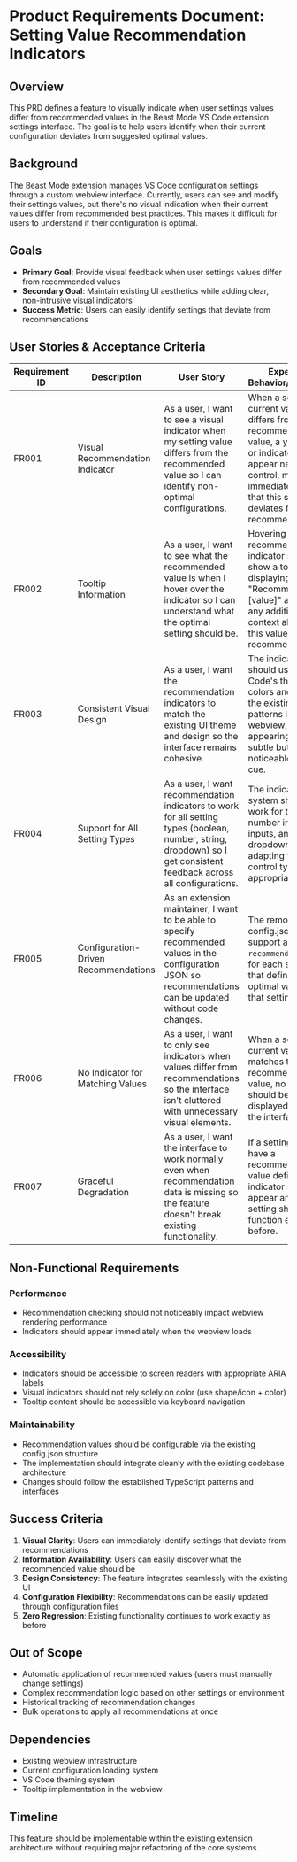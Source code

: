 # Product Requirements Document: Setting Value Recommendation Indicators

## Overview

This PRD defines a feature to visually indicate when user settings values differ from recommended values in the Beast Mode VS Code extension settings interface. The goal is to help users identify when their current configuration deviates from suggested optimal values.

## Background

The Beast Mode extension manages VS Code configuration settings through a custom webview interface. Currently, users can see and modify their settings values, but there's no visual indication when their current values differ from recommended best practices. This makes it difficult for users to understand if their configuration is optimal.

## Goals

- **Primary Goal**: Provide visual feedback when user settings values differ from recommended values
- **Secondary Goal**: Maintain existing UI aesthetics while adding clear, non-intrusive visual indicators
- **Success Metric**: Users can easily identify settings that deviate from recommendations

## User Stories & Acceptance Criteria

| Requirement ID | Description | User Story | Expected Behavior/Outcome |
|-----------------|-------------|------------|---------------------------|
| FR001 | Visual Recommendation Indicator | As a user, I want to see a visual indicator when my setting value differs from the recommended value so I can identify non-optimal configurations. | When a setting's current value differs from the recommended value, a yellow dot or indicator should appear next to the control, making it immediately visible that this setting deviates from recommendations. |
| FR002 | Tooltip Information | As a user, I want to see what the recommended value is when I hover over the indicator so I can understand what the optimal setting should be. | Hovering over the recommendation indicator should show a tooltip displaying "Recommended: [value]" along with any additional context about why this value is recommended. |
| FR003 | Consistent Visual Design | As a user, I want the recommendation indicators to match the existing UI theme and design so the interface remains cohesive. | The indicator should use VS Code's theme colors and follow the existing design patterns in the webview, appearing as a subtle but noticeable visual cue. |
| FR004 | Support for All Setting Types | As a user, I want recommendation indicators to work for all setting types (boolean, number, string, dropdown) so I get consistent feedback across all configurations. | The indicator system should work for toggles, number inputs, text inputs, and dropdown selects, adapting to each control type appropriately. |
| FR005 | Configuration-Driven Recommendations | As an extension maintainer, I want to be able to specify recommended values in the configuration JSON so recommendations can be updated without code changes. | The remote/local config.json should support a `recommended` field for each setting that defines the optimal value for that setting. |
| FR006 | No Indicator for Matching Values | As a user, I want to only see indicators when values differ from recommendations so the interface isn't cluttered with unnecessary visual elements. | When a setting's current value matches the recommended value, no indicator should be displayed, keeping the interface clean. |
| FR007 | Graceful Degradation | As a user, I want the interface to work normally even when recommendation data is missing so the feature doesn't break existing functionality. | If a setting doesn't have a recommended value defined, no indicator should appear and the setting should function exactly as before. |

## Non-Functional Requirements

### Performance
- Recommendation checking should not noticeably impact webview rendering performance
- Indicators should appear immediately when the webview loads

### Accessibility
- Indicators should be accessible to screen readers with appropriate ARIA labels
- Visual indicators should not rely solely on color (use shape/icon + color)
- Tooltip content should be accessible via keyboard navigation

### Maintainability
- Recommendation values should be configurable via the existing config.json structure
- The implementation should integrate cleanly with the existing codebase architecture
- Changes should follow the established TypeScript patterns and interfaces

## Success Criteria

1. **Visual Clarity**: Users can immediately identify settings that deviate from recommendations
2. **Information Availability**: Users can easily discover what the recommended value should be
3. **Design Consistency**: The feature integrates seamlessly with the existing UI
4. **Configuration Flexibility**: Recommendations can be easily updated through configuration files
5. **Zero Regression**: Existing functionality continues to work exactly as before

## Out of Scope

- Automatic application of recommended values (users must manually change settings)
- Complex recommendation logic based on other settings or environment
- Historical tracking of recommendation changes
- Bulk operations to apply all recommendations at once

## Dependencies

- Existing webview infrastructure
- Current configuration loading system
- VS Code theming system
- Tooltip implementation in the webview

## Timeline

This feature should be implementable within the existing extension architecture without requiring major refactoring of the core systems.